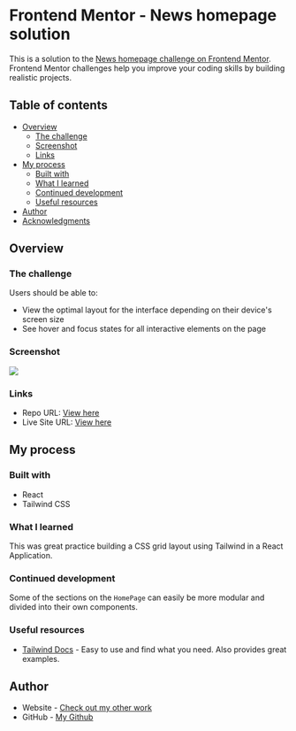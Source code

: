 # Frontend Mentor - News homepage solution

This is a solution to the [News homepage challenge on Frontend Mentor](https://www.frontendmentor.io/challenges/news-homepage-H6SWTa1MFl). Frontend Mentor challenges help you improve your coding skills by building realistic projects. 

## Table of contents

- [Overview](#overview)
  - [The challenge](#the-challenge)
  - [Screenshot](#screenshot)
  - [Links](#links)
- [My process](#my-process)
  - [Built with](#built-with)
  - [What I learned](#what-i-learned)
  - [Continued development](#continued-development)
  - [Useful resources](#useful-resources)
- [Author](#author)
- [Acknowledgments](#acknowledgments)


## Overview

### The challenge

Users should be able to:

- View the optimal layout for the interface depending on their device's screen size
- See hover and focus states for all interactive elements on the page

### Screenshot

![](./screenshot.jpg)

### Links

- Repo URL: [View here](https://github.com/ronnie-rios/news-homepage)
- Live Site URL: [View here](https://newpage-landing.onrender.com/)

## My process

### Built with

- React
- Tailwind CSS

### What I learned

This was great practice building a CSS grid layout using Tailwind in a React Application.

### Continued development

Some of the sections on the `HomePage` can easily be more modular and divided into their own components.

### Useful resources

- [Tailwind Docs](https://tailwindcss.com/docs/installation) - Easy to use and find what you need. Also provides great examples.

## Author

- Website - [Check out my other work](https://www.ronnie-rios.com/)
- GitHub - [My Github](https://github.com/ronnie-rios)

